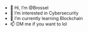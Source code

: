 
- 👋 Hi, I’m @Brossel
- 👀 I’m interested in Cybersecurity
- 🌱 I’m currently learning Blockchain
- 📫 DM me if you want to lol
 
<!---
Brossel/Brossel is a ✨ special ✨ repository because its `README.md` (this file) appears on your GitHub profile.
You can click the Preview link to take a look at your changes.
--->

